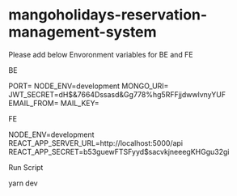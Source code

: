 # mangoholidays-reservation-management-system

Please add below Envoronment variables for BE and FE

BE

PORT=
NODE_ENV=development
MONGO_URI=
JWT_SECRET=dH$&7664Dssasd&Gg778%hg5RFFjjdwwlvnyYUF
EMAIL_FROM=
MAIL_KEY=

FE

NODE_ENV=development
REACT_APP_SERVER_URL=http://localhost:5000/api
REACT_APP_SECRET=b53guewFTSFyyd$sacvkjneeegKHGgu32gi

Run Script

yarn dev
